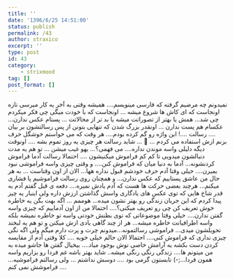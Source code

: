 ```yaml
---
title: ''
date: '1396/6/25 14:51:00'
status: publish
permalink: /43
author: straxico
excerpt: ''
type: post
id: 43
category:
    - strixmood
tag: []
post_format: []
---
```

<div>نمیدونم چه مرضیم گرفته که فارسی مینویسم…. همیشه وقتی به آخر یه کار میرسی تازه اونجاست که ای کاش ها شروع میشه … اونجاست که با خودت میگی چی فکر میکردم چی شد… همش یا بهتر از تصوراتت میشه یا بد تر از محالاتت … پستام عکس ندارن… عکسام هم پست ندارن … اونقدر بزرگ شدن که تنهایی بتونن از پس رسالتشون بر بیان …. رسالت ….! این واژه رو گم کرده بودم…. هر وقت که می خواستم خوشگل حرف بزنم ازش استفاده می کردم … 🙂 … شاید رسالت هر چیزی یه روز تموم بشه …. اونوقت دیگه دلیلی واسه موندن نداره…. می فهمی؟… یهو غیب میشن … تو هم یه مدت دنبالشون میدویی تا کم کم فراموش میکنیشون …. احتمالا رسالت آدما فراموش کردنشونه… آدما به دنیا میان که فراموش کنن…. و وقتی چیزی واسه فراموشی نبود بمیرن…. خیلی وقتا آدم حرف خودشم قبول نداره هها… الان از اون وقتاست … به هر حال من عاشق پستاییم که عکس ندارن… و همچنان روی رسالت فراموشیم پا فشاری میکنم… هرچند بعضی حرکت ها هست که آدم یادش نمیره…. دفعه ی قبل گفتم آدم به قدر شاخ هایی که توی عکس های یادگاری واسش گذاشتن ارزش داره ولی اینبار یه چیز پیدا کردم که این جریان زندگی رو بهتر نشون میده… هوممم … اگه بهت بگن یه خاطره خوش تعریف کن چی رو تعریف میکنی؟…. احتمالا من از اون آدماییم که چیزی واسه گفتن ندارن…. خیلی وقتا موضوعاتی که توی بطنش خودتی واسه تو خاطره نمیشه بلکه واسه اطرافیانت خاطره میشه… هر از چند گاهی یادی ازش میکنن و تو هم یه لبخند تحویلشون میدی… فراموشی رسالتمونه…میدونم چرت و پرت دارم میگم ولی اگه نگی چیزی نداری که فراموش کنی…. احتمالا الان حالم خیلی خوبه …. کلا وقتی آدم از مقایسه کردن دست بکشه یه آرامش خاصی توش بوجود میاد…. بیخیال گفتن ها جاشو میده به من میتونم ها…. زندگی رنگی رنگی میشه.. شاید بهتر باشه غم فردا رو بزاریم واسه همون فردا…;-) تابستون گرمی بود …. دوسش نداشتم … ولی رسالتم فراموشیه… فراموشش نمی کنم ….</div>